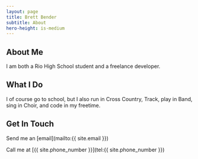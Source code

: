 ```yaml
---
layout: page
title: Brett Bender
subtitle: About
hero-height: is-medium
---
```

## About Me
I am both a Rio High School student and a freelance developer.

## What I Do
I of course go to school, but I also run in Cross Country, Track, play in Band, sing in Choir, and code in my freetime.

## Get In Touch
Send me an [email](mailto:{{ site.email }})

Call me at [{{ site.phone_number }}](tel:{{ site.phone_number }})
